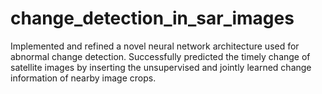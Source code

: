 # change_detection_in_sar_images
Implemented and refined a novel neural network architecture used for abnormal change detection. Successfully predicted the timely change of satellite images by inserting the unsupervised and jointly learned change information of nearby image crops.
